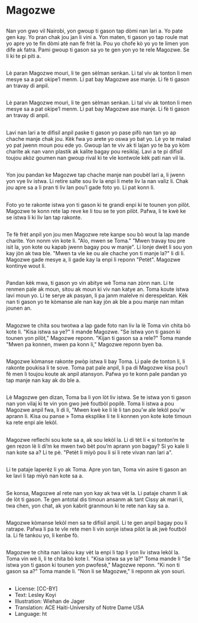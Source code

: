 # Magozwe

##
Nan yon gwo vil Nairobi, yon gwoup ti gason tap dòmi nan lari a. Yo pate gen kay. Yo pran chak jou jan li vini a. Yon maten, ti gason yo tap roule mat yo apre yo te fin dòmi atè nan fè frèt la. Pou yo chofe kò yo yo te limen yon dife ak fatra. Pami gwoup ti gason sa yo te gen yon yo te rele Magozwe. Se li ki te pi piti a.

##
Lè paran Magozwe mouri, li te gen sèlman senkan. Li tal viv ak tonton li men mesye sa a pat okipe’l menm. Li pat bay Magozwe ase manje. Li fè ti gason an travay di anpil.

##
Lè paran Magozwe mouri, li te gen sèlman senkan. Li tal viv ak tonton li men mesye sa a pat okipe’l menm. Li pat bay Magozwe ase manje. Li fè ti gason an travay di anpil.

##
Lavi nan lari a te difisil anpil paske ti gason yo pase pifò nan tan yo ap chache manje chak jou. Kèk fwa yo arete yo oswa yo bat yo. Lè yo te malad yo pat jwenn moun pou ede yo. Gwoup lan te viv ak ti lajan yo te ba yo kòm charite ak nan vann plastik ak kalite bagay pou resiklaj. Lavi a te pi difisil toujou akòz goumen nan gwoup rival ki te vle kontwole kèk pati nan vil la.

##
Yon jou pandan ke Magozwe tap chache manje nan poubèl lari a, li jwenn yon vye liv istwa. Li retire salte sou liv la enpi li mete liv la nan valiz li. Chak jou apre sa a li pran ti liv lan pou’l gade foto yo. Li pat konn li.

##
Foto yo te rakonte istwa yon ti gason ki te grandi enpi ki te tounen yon pilòt. Magozwe te konn rete lap reve ke li tou se te yon pilòt. Pafwa, li te kwè ke se istwa li ki liv lan tap rakonte.

##
Te fè frèt anpil yon jou men Magozwe rete kanpe sou bò wout la lap mande charite. Yon nonm vin kote li. "Alo, mwen se Toma." "Mwen travay tou pre isit la, yon kote ou kapab jwenn bagay pou w manje". Li lonje dwèt li sou yon kay jòn ak twa ble. "Mwen ta vle ke ou ale chache yon ti manje la?" li di li. Magozwe gade mesye a, li gade kay la enpi li reponn "Petèt". Magozwe kontinye wout li.

##
Pandan kèk mwa, ti gason yo vin abitye wè Toma nan zònn nan. Li te renmen pale ak moun, sitou ak moun ki viv nan katye an. Toma koute istwa lavi moun yo. Li te serye ak pasyan, li pa janm malelve ni derespektan. Kèk nan ti gason yo te kòmanse ale nan kay jòn ak ble a pou manje nan mitan jounen an.

##
Magozwe te chita sou twotwa a lap gade foto nan liv la lè Toma vin chita bò kote li. "Kisa istwa sa ye?" li mande Magozwe. "Se istwa yon ti gason ki tounen yon pilòt," Magozwe reponn. "Kijan ti gason sa a rele?" Toma mande "Mwen pa konnen, mwen pa konn li," Magozwe reponn byen ba.

##
Magozwe kòmanse rakonte pwòp istwa li bay Toma. Li pale de tonton li, li rakonte poukisa li te sove. Toma pat pale anpil, li pa di Magozwe kisa pou’l fè men li toujou koute ak anpil atansyon. Pafwa yo te konn pale pandan yo tap manje nan kay ak do ble a.

##
Lè Magozwe gen dizan, Toma ba li yon lòt liv istwa. Se te istwa yon ti gason nan yon vilaj ki te vin yon gwo jwè foutbòl popilè. Toma li istwa a pou Magozwe anpil fwa, li di li, "Mwen kwè ke li lè li tan pou’w ale lekòl pou’w aprann li. Kisa ou panse » Toma eksplike li te li konnen yon kote kote timoun ka rete enpi ale lekòl.

##
Magozwe reflechi sou kote sa a, ak sou lekòl la. Li di tèt li « si tonton’m te gen rezon lè li di’m ke mwen twò bèt pou’m aprann yon bagay? Si yo kale li nan kote sa a? Li te pè. "Petèt li miyò pou li si li rete vivan nan lari a".

##
Li te pataje laperèz li yo ak Toma. Apre yon tan, Toma vin asire ti gason an ke lavi li tap miyò nan kote sa a.

##
Se konsa, Magozwe al rete nan yon kay ak twa vèt la. Li pataje chanm li ak de lòt ti gason. Te gen antotal dis timoun ansanm ak tant Cissy ak mari li, twa chen, yon chat, ak yon kabrit granmoun ki te rete nan kay sa a.

##
Magozwe kòmanse lekòl men sa te difisil anpil. Li te gen anpil bagay pou li ratrape. Pafwa li pa te vle rete men li vin sonje istwa pilòt la ak jwè foutbòl la. Li fè tankou yo, li kenbe fò.

##
Magozwe te chita nan lakou kay vèt la enpi li tap li yon liv istwa lekòl la. Toma vin wè li, li te chita bò kote l. "Kisa istwa sa ye la?" Toma mande li "Se istwa yon ti gason ki tounen yon pwofesè," Magozwe reponn. "Ki non ti gason sa a?" Toma mande li. "Non li se Magozwe," li reponn ak yon souri.

##
* License: [CC-BY]
* Text: Lesley Koyi
* Illustration: Wiehan de Jager
* Translation: ACE Haiti-University of Notre Dame USA
* Language: ht
